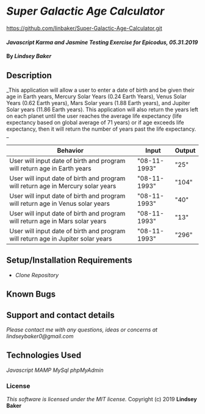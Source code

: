 # _Super Galactic Age Calculator_

https://github.com/linbaker/Super-Galactic-Age-Calculator.git

#### _Javascript Karma and Jasmine Testing Exercise for Epicodus, 05.31.2019_

#### By _**Lindsey Baker**_

## Description

_This application will allow a user to enter a date of birth and be given their age in Earth years, Mercury Solar Years (0.24 Earth Years), Venus Solar Years (0.62 Earth years), Mars Solar years (1.88 Earth years), and Jupiter Solar years (11.86 Earth years). This application will also return the years left on each planet until the user reaches the average life expectancy (life expectancy based on global average of 71 years) or if age exceeds life expectancy, then it will return the number of years past the life expectancy. _


|Behavior|Input|Output|
|-|-|-|
|User will input date of birth and program will return age in Earth years|"08-11-1993"|"25"|
|User will input date of birth and program will return age in Mercury solar years |"08-11-1993"|"104"|
|User will input date of birth and program will return age in Venus solar years |"08-11-1993"|"40"|
|User will input date of birth and program will return age in Mars solar years |"08-11-1993"|"13"|
|User will input date of birth and program will return age in Jupiter solar years |"08-11-1993"|"296"|



## Setup/Installation Requirements

* _Clone Repository_



## Known Bugs


## Support and contact details

_Please contact me with any questions, ideas or concerns at lindseybaker0@gmail.com_

## Technologies Used

_Javascript_
_MAMP_
_MySql_
_phpMyAdmin_


### License

*This software is licensed under the MIT license.*
Copyright (c) 2019 **Lindsey Baker**
